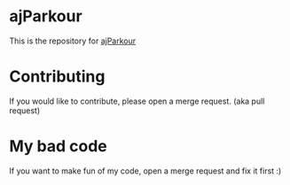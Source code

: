 # ajParkour
This is the repository for [ajParkour](https://about.ajg0702.us/project/ajParkour)

# Contributing
If you would like to contribute, please open a merge request. (aka pull request)

# My bad code
If you want to make fun of my code, open a merge request and fix it first :)
